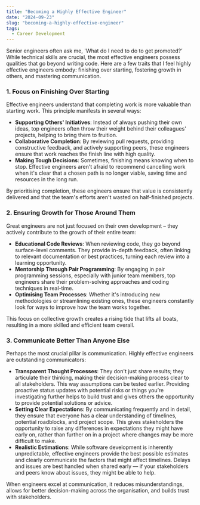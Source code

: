```yaml
---
title: "Becoming a Highly Effective Engineer"
date: "2024-09-23"
slug: "becoming-a-highly-effective-engineer"
tags:
  - Career Development
---
```


Senior engineers often ask me, 'What do I need to do to get promoted?’ While technical skills are crucial, the most effective engineers possess qualities that go beyond writing code. Here are a few traits that I feel highly effective engineers embody: finishing over starting, fostering growth in others, and mastering communication.

### 1. Focus on Finishing Over Starting

Effective engineers understand that completing work is more valuable than starting work. This principle manifests in several ways:

- **Supporting Others' Initiatives**: Instead of always pushing their own ideas, top engineers often throw their weight behind their colleagues' projects, helping to bring them to fruition.
- **Collaborative Completion**: By reviewing pull requests, providing constructive feedback, and actively supporting peers, these engineers ensure that work reaches the finish line with high quality.
- **Making Tough Decisions**: Sometimes, finishing means knowing when to stop. Effective engineers aren't afraid to recommend cancelling work when it's clear that a chosen path is no longer viable, saving time and resources in the long run.

By prioritising completion, these engineers ensure that value is consistently delivered and that the team's efforts aren't wasted on half-finished projects.

### 2. Ensuring Growth for Those Around Them

Great engineers are not just focused on their own development – they actively contribute to the growth of their entire team:

- **Educational Code Reviews**: When reviewing code, they go beyond surface-level comments. They provide in-depth feedback, often linking to relevant documentation or best practices, turning each review into a learning opportunity.
- **Mentorship Through Pair Programming**: By engaging in pair programming sessions, especially with junior team members, top engineers share their problem-solving approaches and coding techniques in real-time.
- **Optimising Team Processes**: Whether it's introducing new methodologies or streamlining existing ones, these engineers constantly look for ways to improve how the team works together.

This focus on collective growth creates a rising tide that lifts all boats, resulting in a more skilled and efficient team overall.

### 3. Communicate Better Than Anyone Else

Perhaps the most crucial pillar is communication. Highly effective engineers are outstanding communicators:

- **Transparent Thought Processes**: They don't just share results; they articulate their thinking, making their decision-making process clear to all stakeholders. This way assumptions can be tested earlier. Providing proactive status updates with potential risks or things you’re investigating further helps to build trust and gives others the opportunity to provide potential solutions or advice.
- **Setting Clear Expectations**: By communicating frequently and in detail, they ensure that everyone has a clear understanding of timelines, potential roadblocks, and project scope. This gives stakeholders the opportunity to raise any differences in expectations they might have early on, rather than further on in a project where changes may be more difficult to make.
- **Realistic Estimations**: While software development is inherently unpredictable, effective engineers provide the best possible estimates and clearly communicate the factors that might affect timelines. Delays and issues are best handled when shared early — if your stakeholders and peers know about issues, they might be able to help.

When engineers excel at communication, it reduces misunderstandings, allows for better decision-making across the organisation, and builds trust with stakeholders.

